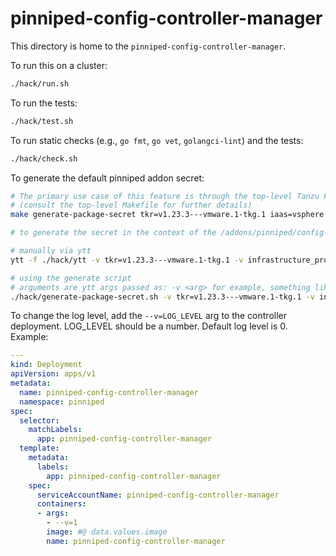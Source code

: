 # pinniped-config-controller-manager

This directory is home to the `pinniped-config-controller-manager`.

To run this on a cluster:

```sh
./hack/run.sh
```

To run the tests:

```sh
./hack/test.sh
```

To run static checks (e.g., `go fmt`, `go vet`, `golangci-lint`) and the tests:

```sh
./hack/check.sh
```

To generate the default pinniped addon secret:

```sh
# The primary use case of this feature is through the top-level Tanzu Framework Makefile, via a command like:
# (consult the top-level Makefile for further details)
make generate-package-secret tkr=v1.23.3---vmware.1-tkg.1 iaas=vsphere

# to generate the secret in the context of the /addons/pinniped/config-controller, do one of the following:

# manually via ytt
ytt -f ./hack/ytt -v tkr=v1.23.3---vmware.1-tkg.1 -v infrastructure_provider=vsphere

# using the generate script
# arguments are ytt args passed as: -v <arg> for example, something like:
./hack/generate-package-secret.sh -v tkr=v1.23.3---vmware.1-tkg.1 -v infrastructure_provider=vsphere
```

To change the log level, add the `--v=LOG_LEVEL` arg to the controller deployment.  LOG_LEVEL should
be a number.  Default log level is 0. Example:

```yaml
---
kind: Deployment
apiVersion: apps/v1
metadata:
  name: pinniped-config-controller-manager
  namespace: pinniped
spec:
  selector:
    matchLabels:
      app: pinniped-config-controller-manager
  template:
    metadata:
      labels:
        app: pinniped-config-controller-manager
    spec:
      serviceAccountName: pinniped-config-controller-manager
      containers:
      - args:
        - --v=1
        image: #@ data.values.image
        name: pinniped-config-controller-manager
```
